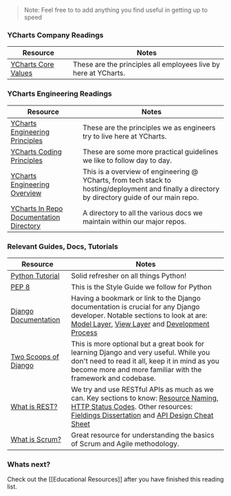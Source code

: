 
> Note: Feel free to to add anything you find useful in getting up to speed

### YCharts Company Readings
| Resource  | Notes | 
| ------------- | ------------- |
| [YCharts Core Values](https://github.com/ycharts/ycharts/wiki/YCharts-Core-Values)  | These are the principles all employees live by here at YCharts. |


### YCharts Engineering Readings

| Resource  | Notes | 
| ------------- | ------------- |
| [YCharts Engineering Principles](https://github.com/ycharts/ycharts/wiki/YCharts-Engineering-Principles)  | These are the principles we as engineers try to live here at YCharts.  |
| [YCharts Coding Principles](https://github.com/ycharts/ycharts/wiki/YCharts-Coding-Principles)  | These are some more practical guidelines we like to follow day to day. |
| [YCharts Engineering Overview](https://github.com/ycharts/ycharts/wiki) | This is a overview of engineering @ YCharts, from tech stack to hosting/deployment and finally a directory by directory guide of our main repo. |
| [YCharts In Repo Documentation Directory](https://github.com/ycharts/ycharts/wiki/YCharts-In-Repo-Documentation-Directory) | A directory to all the various docs we maintain within our major repos. |

### Relevant Guides, Docs, Tutorials
| Resource  | Notes | 
| ------------- | ------------- |
| [Python Tutorial](https://www.learnpython.org/)  | Solid refresher on all things Python! |
| [PEP 8](https://www.python.org/dev/peps/pep-0008/)  | This is the Style Guide we follow for Python |
| [Django Documentation](https://docs.djangoproject.com/en/1.8/)  | Having a bookmark or link to the Django documentation is crucial for any Django developer. Notable sections to look at are: [Model Layer](https://docs.djangoproject.com/en/1.8/#the-model-layer), [View Layer](https://docs.djangoproject.com/en/1.8/#the-view-layer) and [Development Process](https://docs.djangoproject.com/en/1.8/#the-development-process)  |
| [Two Scoops of Django](https://www.pdf-archive.com/2016/08/07/two-scoops-of-django-1-8/two-scoops-of-django-1-8.pdf) | This is more optional but a great book for learning Django and very useful. While you don't need to read it all, keep it in mind as you become more and more familiar with the framework and codebase. |
| [What is REST?](http://www.restapitutorial.com/lessons/whatisrest.html) | We try and use RESTful APIs as much as we can. Key sections to know: [Resource Naming](http://www.restapitutorial.com/lessons/restfulresourcenaming.html), [HTTP Status Codes](http://www.restapitutorial.com/httpstatuscodes.html). Other resources: [Fieldings Dissertation](http://www.ics.uci.edu/~fielding/pubs/dissertation/rest_arch_style.htm) and [API Design Cheat Sheet](https://github.com/RestCheatSheet/api-cheat-sheet#api-design-cheat-sheet)|
| [What is Scrum?](https://www.scrumalliance.org/why-scrum/core-scrum-values-roles)  | Great resource for understanding the basics of Scrum and Agile methodology. |

### Whats next?
Check out the [[Educational Resources]] after you have finished this reading list.